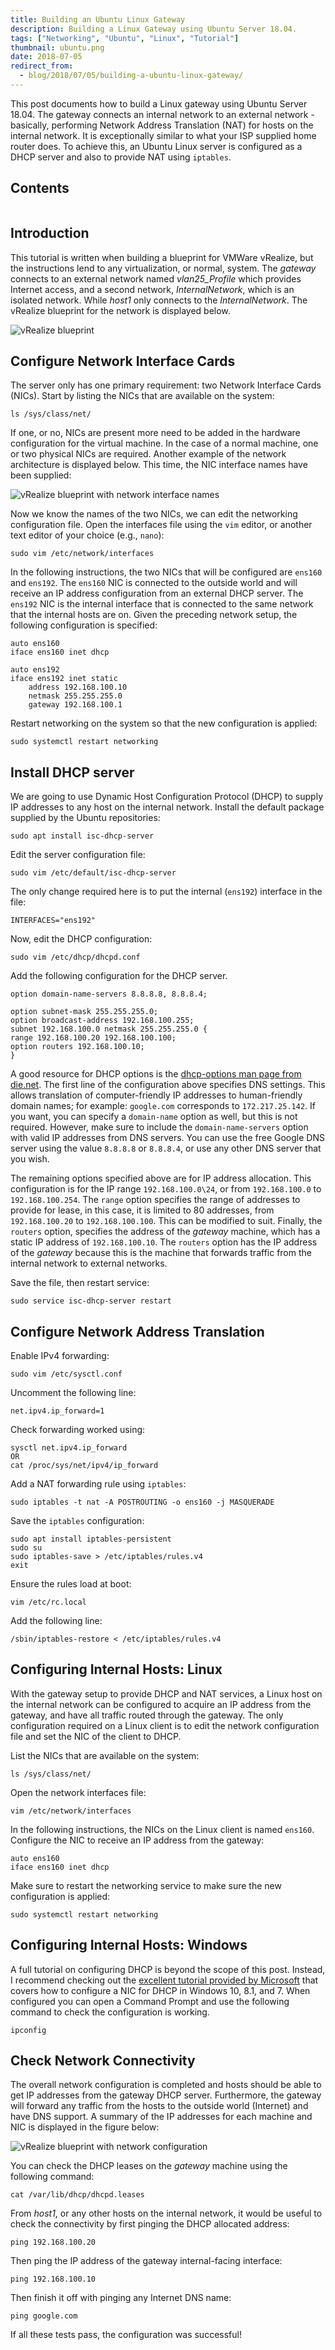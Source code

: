 ```yaml
---
title: Building an Ubuntu Linux Gateway
description: Building a Linux Gateway using Ubuntu Server 18.04.
tags: ["Networking", "Ubuntu", "Linux", "Tutorial"]
thumbnail: ubuntu.png
date: 2018-07-05
redirect_from:
  - blog/2018/07/05/building-a-ubuntu-linux-gateway/
---
```


This post documents how to build a Linux gateway using Ubuntu Server 18.04. The gateway connects an internal network to an external network - basically, performing Network Address Translation (NAT) for hosts on the internal network. It is exceptionally similar to what your ISP supplied home router does. To achieve this, an Ubuntu Linux server is configured as a DHCP server and also to provide NAT using `iptables`. 

## Contents

```toc
```

## Introduction

This tutorial is written when building a blueprint for VMWare vRealize, but the instructions lend to any virtualization, or normal, system. The _gateway_ connects to an external network named _vlan25_Profile_ which provides Internet access, and a second network, _InternalNetwork_, which is an isolated network. While _host1_ only connects to the _InternalNetwork_. The vRealize blueprint for the network is displayed below.

![vRealize blueprint](./blueprint.png)

## Configure Network Interface Cards

The server only has one primary requirement: two Network Interface Cards (NICs). Start by listing the NICs that are available on the system:

```none
ls /sys/class/net/
```

If one, or no, NICs are present more need to be added in the hardware configuration for the virtual machine. In the case of a normal machine, one or two physical NICs are required. Another example of the network architecture is displayed below. This time, the NIC interface names have been supplied:

![vRealize blueprint with network interface names](./network_interfaces.png)

Now we know the names of the two NICs, we can edit the networking configuration file. Open the interfaces file using the `vim` editor, or another text editor of your choice (e.g., `nano`):

```none
sudo vim /etc/network/interfaces
```

In the following instructions, the two NICs that will be configured are `ens160` and `ens192`. The `ens160` NIC is connected to the outside world and will receive an IP address configuration from an external DHCP server. The `ens192` NIC is the internal interface that is connected to the same network that the internal hosts are on. Given the preceding network setup, the following configuration is specified:

```none
auto ens160
iface ens160 inet dhcp

auto ens192
iface ens192 inet static
    address 192.168.100.10
    netmask 255.255.255.0
    gateway 192.168.100.1
```

Restart networking on the system so that the new configuration is applied:

```none
sudo systemctl restart networking
```

## Install DHCP server

We are going to use Dynamic Host Configuration Protocol (DHCP) to supply IP addresses to any host on the internal network. Install the default package supplied by the Ubuntu repositories:

```none
sudo apt install isc-dhcp-server
```

Edit the server configuration file:

```none
sudo vim /etc/default/isc-dhcp-server
```

The only change required here is to put the internal (`ens192`) interface in the file:

```none
INTERFACES="ens192"
```

Now, edit the DHCP configuration:

```none
sudo vim /etc/dhcp/dhcpd.conf
```

Add the following configuration for the DHCP server. 

```none
option domain-name-servers 8.8.8.8, 8.8.8.4;

option subnet-mask 255.255.255.0;
option broadcast-address 192.168.100.255;
subnet 192.168.100.0 netmask 255.255.255.0 {
range 192.168.100.20 192.168.100.100;
option routers 192.168.100.10;
}
```

A good resource for DHCP options is the [dhcp-options man page from die.net](https://linux.die.net/man/5/dhcp-options). The first line of the configuration above specifies DNS settings. This allows translation of computer-friendly IP addresses to human-friendly domain names; for example: `google.com` corresponds to `172.217.25.142`. If you want, you can specify a `domain-name` option as well, but this is not required. However, make sure to include the `domain-name-servers` option with valid IP addresses from DNS servers. You can use the free Google DNS server using the value `8.8.8.8` or `8.8.8.4`, or use any other DNS server that you wish.

The remaining options specified above are for IP address allocation. This configuration is for the IP range `192.168.100.0\24`, or from `192.168.100.0` to `192.168.100.254`. The `range` option specifies the range of addresses to provide for lease, in this case, it is limited to 80 addresses, from `192.168.100.20` to `192.168.100.100`. This can be modified to suit. Finally, the `routers` option, specifies the address of the _gateway_ machine, which has a static IP address of `192.168.100.10`. The `routers` option has the IP address of the _gateway_ because this is the machine that forwards traffic from the internal network to external networks.

Save the file, then restart service:

```none
sudo service isc-dhcp-server restart
```

## Configure Network Address Translation

Enable IPv4 forwarding:

```none
sudo vim /etc/sysctl.conf
```

Uncomment the following line:

```none
net.ipv4.ip_forward=1
```

Check forwarding worked using:

```none
sysctl net.ipv4.ip_forward
OR
cat /proc/sys/net/ipv4/ip_forward
```

Add a NAT forwarding rule using `iptables`:

```none
sudo iptables -t nat -A POSTROUTING -o ens160 -j MASQUERADE
```

Save the `iptables` configuration:

```none
sudo apt install iptables-persistent
sudo su
sudo iptables-save > /etc/iptables/rules.v4
exit
```

Ensure the rules load at boot:

```none
vim /etc/rc.local 
```

Add the following line:

```none
/sbin/iptables-restore < /etc/iptables/rules.v4
```

## Configuring Internal Hosts: Linux

With the gateway setup to provide DHCP and NAT services, a Linux host on the internal network can be configured to acquire an IP address from the gateway, and have all traffic routed through the gateway. The only configuration required on a Linux client is to edit the network configuration file and set the NIC of the client to DHCP.

List the NICs that are available on the system:

```none
ls /sys/class/net/
```

Open the network interfaces file:

```none
vim /etc/network/interfaces
```

In the following instructions, the NICs on the Linux client is named `ens160`. Configure the NIC to receive an IP address from the gateway:

```none
auto ens160
iface ens160 inet dhcp
```

Make sure to restart the networking service to make sure the new configuration is applied:

```none
sudo systemctl restart networking
```

## Configuring Internal Hosts: Windows

A full tutorial on configuring DHCP is beyond the scope of this post. Instead, I recommend checking out the [excellent tutorial provided by Microsoft](https://support.microsoft.com/en-nz/help/15089/windows-change-tcp-ip-settings) that covers how to configure a NIC for DHCP in Windows 10, 8.1, and 7. When configured you can open a Command Prompt and use the following command to check the configuration is working.

```none
ipconfig
```

## Check Network Connectivity

The overall network configuration is completed and hosts should be able to get IP addresses from the gateway DHCP server. Furthermore, the gateway will forward any traffic from the hosts to the outside world (Internet) and have DNS support. A summary of the IP addresses for each machine and NIC is displayed in the figure below:

![vRealize blueprint with network configuration](./network_configuration.png)

You can check the DHCP leases on the _gateway_ machine using the following command:

```none
cat /var/lib/dhcp/dhcpd.leases
```

From _host1_, or any other hosts on the internal network, it would be useful to check the connectivity by first pinging the DHCP allocated address:

```none
ping 192.168.100.20
```

Then ping the IP address of the gateway internal-facing interface:

```none
ping 192.168.100.10
```

Then finish it off with pinging any Internet DNS name:

```none
ping google.com
```

If all these tests pass, the configuration was successful!
